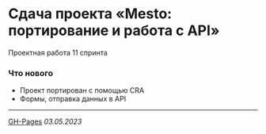 # Сдача проекта «Mesto: портирование  и работа с API»

Проектная работа 11 спринта

### Что нового

* Проект портирован с помощью CRA
* Формы, отправка данных в API




-----

[GH-Pages](http://i-t.github.io/mesto-react)
_03.05.2023_